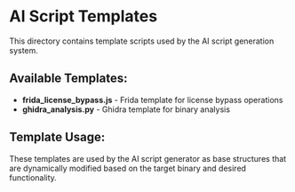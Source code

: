 # AI Script Templates

This directory contains template scripts used by the AI script generation system.

## Available Templates:

- **frida_license_bypass.js** - Frida template for license bypass operations
- **ghidra_analysis.py** - Ghidra template for binary analysis

## Template Usage:

These templates are used by the AI script generator as base structures that are dynamically modified based on the target binary and desired functionality.